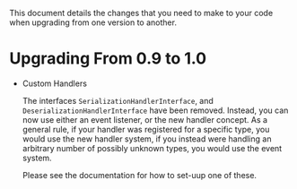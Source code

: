 This document details the changes that you need to make to your code
when upgrading from one version to another.

Upgrading From 0.9 to 1.0
=========================

- Custom Handlers

    The interfaces ``SerializationHandlerInterface``, and ``DeserializationHandlerInterface``
    have been removed. Instead, you can now use either an event listener, or the new handler
    concept. As a general rule, if your handler was registered for a specific type, you
    would use the new handler system, if you instead were handling an arbitrary number of
    possibly unknown types, you would use the event system.

    Please see the documentation for how to set-uup one of these.

